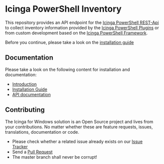 # Icinga PowerShell Inventory

This repository provides an API endpoint for the [Icinga PowerShell REST-Api](https://github.com/Icinga/icinga-powershell-restapi) to collect inventory information provided by the [Icinga PowerShell Plugins](https://github.com/Icinga/icinga-powershell-plugins) or from custom development based on the [Icinga PowerShell Framework](https://github.com/Icinga/icinga-powershell-framework).

Before you continue, please take a look on the [installation guide](doc/02-Installation.md)

## Documentation

Please take a look on the following content for installation and documentation:

* [Introduction](doc/01-Introduction.md)
* [Installation Guide](doc/02-Installation.md)
* [API documentation](doc/03-API-Documentation.md)

## Contributing

The Icinga for Windows solution is an Open Source project and lives from your contributions. No matter whether these are feature requests, issues, translations, documentation or code.

* Please check whether a related issue already exists on our [Issue Tracker](https://github.com/Icinga/icinga-powershell-inventory/issues)
* Send a [Pull Request](https://github.com/Icinga/icinga-powershell-inventory/pulls)
* The master branch shall never be corrupt!
